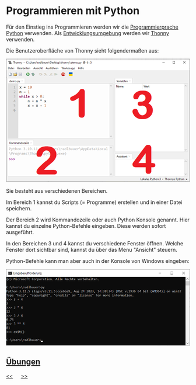 # Programmieren mit Python

Für den Einstieg ins Programmieren werden wir die 
[Programmierprache](https://de.wikipedia.org/wiki/Programmiersprache) 
[Python](https://de.wikipedia.org/wiki/Python_(Programmiersprache)) verwenden.
Als [Entwicklungsumgebung](https://de.wikipedia.org/wiki/Integrierte_Entwicklungsumgebung) 
werden wir [Thonny](https://thonny.org/) verwenden.

Die Benutzeroberfläche von Thonny sieht folgendermaßen aus:

![Thonny.png](../img/B0/Thonny.png)

Sie besteht aus verschiedenen Bereichen.

Im Bereich 1 kannst du Scripts (= Programme) erstellen und in einer Datei speichern.

Der Bereich 2 wird Kommandozeile oder auch Python Konsole genannt. 
Hier kannst du einzelne Python-Befehle
eingeben. Diese werden sofort ausgeführt.

In den Bereichen 3 und 4 kannst du verschiedene Fenster öffnen. 
Welche Fenster dort sichtbar sind, kannst du über 
das Menu "Ansicht" steuern.

Python-Befehle kann man aber auch in der Konsole von Windows eingeben:

![PythonInCmd.png](../img/B0/PythonInCmd.png)


## [Übungen](../uebungen/UE_B0_ProgrammierenMitPython.md)



[<<](A2_ComputerGrundkenntnisse.md) &emsp; [>>](C0_PythonAlsTaschenrechner.md)